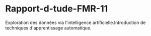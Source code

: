 # Rapport-d-tude-FMR-11
Exploration des données via l'intelligence artificielle.Introduction de techniques d'apprentissage automatique.
